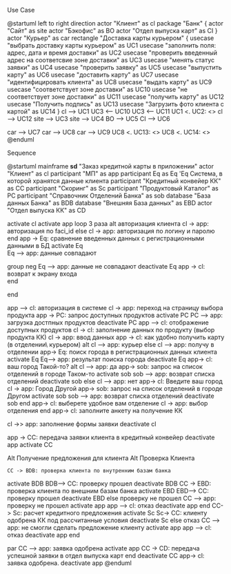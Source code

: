 Use Case
  
  @startuml
left to right direction
actor "Клиент" as cl
package "Банк" {
actor "Сайт" as site
actor "Бэкофис" as BO
actor "Отдел выпуска карт" as CI
}
actor "Курьер" as car
rectangle "Доставка карты курьером" {
usecase "выбрать доставку карты курьером" as UC1
usecase "заполнить поля: адрес, дата и время доставки" as UC2
usecase "проверить введенный адрес на соответсвие зоне доставки" as UC3
usecase "менять статус заявки" as UC4
usecase "проверить заявку" as UC5
usecase "выпустить карту" as UC6
usecase "доставить карту" as UC7
usecase "идентифицировать клиента" as UC8
usecase "выдать карту" as UC9
usecase "соответствует зоне доставки" as UC10
usecase "не соответствует зоне доставки" as UC11
usecase "получить карту" as UC12
usecase "Получить подпись" as UC13
usecase "Загрузить фото клиента с картой" as UC14
}
cl --> UC1
UC3 <-- UC10
UC3 <-- UC11
UC1 <. UC2: <<include>>
cl --> UC12
site --> UC3
site --> UC4
BO --> UC5
CI --> UC6

car --> UC7
car --> UC8
car --> UC9
UC8 <. UC13: <<include>>
UC8 <. UC14: <<include>>
@enduml

  Sequence

  @startuml
mainframe **sd** "Заказ кредитной карты в приложении"
actor "Клиент" as cl
participant "МП" as app
participant Eq  as Eq 
'Eq Система, в которой хранятся данные клиента
participant "Кредитный конвейер КК" as CC
participant "Скоринг" as Sc
participant "Продуктовый Каталог" as PC
participant "Справочник Отделений Банка" as sob
database "База данных Банка" as BDB
database "Внешняя База данных" as EBD
actor "Отдел выпуска КК" as CD

activate cl
activate app
loop 3 раза
 alt авторизация клиента
  cl -> app:  авторизация по faci_id
 else
  cl -> app:  авторизация по логину и паролю
 end
  app -> Eq: сравнение введенных данных с регистрационными данными в БД 
activate Eq   
    Eq --> app: данные совпадают

group neg
    Eq --> app: данные не совпадают
deactivate Eq 
    app -> cl: возврат к экрану входа   
 end 

end

app --> cl: авторизация в системе
cl -> app: переход на страницу выбора продукта
app -> PC: запрос доступных продуктов
activate PC
PC --> app: загрузка достпных продуктов
deactivate PC
app --> cl: отображение доступных продуктов
cl -> cl: заполнение данных по продукту (выбор продукта КК)
cl -> app: ввод данных
app -> cl: как удобно получить карту (в отделении\ курьером)
 alt
  cl --> app: курьер
  else 
  cl --> app: получу в отделении
  app-> Eq: поиск города в регистрационных данных клиента
activate Eq
  Eq--> app: результат поиска города
deactivate Eq
  app-> cl: ваш город Такой-то?
   alt
    cl --> app: да
    app-> sob: запрос на список отделений в городе Таком-то
activate sob
    sob --> app: возврат списка отделений
deactivate sob
   else 
    cl --> app: нет
    app-> cl: Введите ваш город
    cl -> app: Город Другой
    app-> sob: запрос на список отделений в городе Другом
activate sob
    sob --> app: возврат списка отделений
deactivate sob 
   end
    app-> cl: выберете удобное вам отделение
    cl -> app: выбор отделения
 end
app-> cl: заполните анкету на получение КК

cl ->> app: заполнение формы заявки
deactivate cl

app -> CC: передача заявки клиента в кредитный конвейер
deactivate app
activate CC

 Alt Получение предложения для клиента
   Alt Проверка Клиента
    
    CC -> BDB: проверка клиента по внутренним базам банка
activate BDB
    BDB--> CC: проверку прошел
deactivate BDB
    CC -> EBD: проверка клиента по внешним базам банка
activate EBD
    EBD--> CC: проверку прошел
deactivate EBD
   else  проверку не прошел
  CC --> app: проверку не прошел
activate app
    app --> cl: отказ
deactivate app
   end
 CC-> Sc: расчет кредитного предложения
activate Sc
 Sc-> CC: клиенту одобрена КК под рассчитанные условия
 deactivate Sc
 else отказ
 CC --> app: не смогли сделать предложение клиенту
activate app
 app --> cl: отказ
deactivate app
 end

par
CC --> app: заявка одобрена
activate app
CC -> CD: передача успешной заявки в отдел выпуска карт
end
deactivate CC
app-> cl: заявка одобрена.
deactivate app
@enduml
